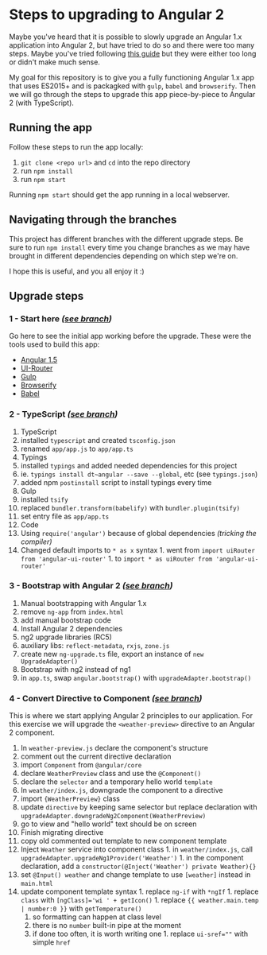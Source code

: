 # Steps to upgrading to Angular 2

Maybe you've heard that it is possible to slowly upgrade an Angular 1.x application into Angular 2, but have tried to do so and there were too many steps. Maybe you've tried following [this guide](https://angular.io/docs/ts/latest/guide/upgrade.html) but they were either too long or didn't make much sense.

My goal for this repository is to give you a fully functioning Angular 1.x app that uses ES2015+ and is packagked with `gulp`, `babel` and `browserify`. Then we will go through the steps to upgrade this app piece-by-piece to Angular 2 (with TypeScript).

## Running the app

Follow these steps to run the app locally:

1. `git clone <repo url>` and `cd` into the repo directory
2. run `npm install`
3. run `npm start`

Running `npm start` should get the app running in a local webserver.

## Navigating through the branches

This project has different branches with the different upgrade steps. Be sure to run `npm install` every time you change branches as we may have brought in different dependencies depending on which step we're on.

I hope this is useful, and you all enjoy it :)

## Upgrade steps

### 1 - Start here _([see branch](https://github.com/sergiocruz/upgrade-ng1-to-ng2/tree/1-start-here))_

Go here to see the initial app working before the upgrade. These were the tools used to build this app:

- [Angular 1.5](https://angularjs.org/)
- [UI-Router](https://ui-router.github.io/ng1/)
- [Gulp](http://gulpjs.com/)
- [Browserify](http://browserify.org/)
- [Babel](https://babeljs.io/)

### 2 - TypeScript _([see branch](https://github.com/sergiocruz/upgrade-ng1-to-ng2/tree/2-typescript))_

1. TypeScript
  1. installed `typescript` and created `tsconfig.json`
  1. renamed `app/app.js` to `app/app.ts`
1. Typings
  1. installed `typings` and added needed dependencies for this project
  1. ie. `typings install dt~angular --save --global`, etc (see `typings.json`)
  1. added npm `postinstall` script to install typings every time
1. Gulp
  1. installed `tsify`
  1. replaced `bundler.transform(babelify)` with `bundler.plugin(tsify)`
  1. set entry file as `app/app.ts`
1. Code
  1. Using `require('angular')` because of global dependencies _(tricking the compiler)_
  1. Changed default imports to `* as x` syntax
    1. went from `import uiRouter from 'angular-ui-router'`
    1. to `import * as uiRouter from 'angular-ui-router'`

### 3 - Bootstrap with Angular 2 _([see branch](https://github.com/sergiocruz/upgrade-ng1-to-ng2/tree/3-angular2))_

1. Manual bootstrapping with Angular 1.x
  1. remove `ng-app` from `index.html`
  1. add manual bootstrap code
1. Install Angular 2 dependencies
  1. ng2 upgrade libraries (RC5)
  1. auxiliary libs: `reflect-metadata`, `rxjs`, `zone.js`
  1. create new `ng-upgrade.ts` file, export an instance of `new UpgradeAdapter()`
1. Bootstrap with ng2 instead of ng1
  1. in `app.ts`, swap `angular.bootstrap()` with `upgradeAdapter.bootstrap()`

### 4 - Convert Directive to Component _([see branch](https://github.com/sergiocruz/upgrade-ng1-to-ng2/tree/4-first-component))_

This is where we start applying Angular 2 principles to our application. For this exercise we will upgrade the `<weather-preview>` directive to an Angular 2 component.

1. In `weather-preview.js` declare the component's structure
  1. comment out the current directive declaration
  1. import `Component` from `@angular/core`
  1. declare `WeatherPreview` class and use the `@Component()`
  1. declare the `selector` and a temporary hello world `template`
1. In `weather/index.js`, downgrade the component to a directive
  1. import `{WeatherPreview}` class
  1. update `directive` by keeping same selector but replace declaration with `upgradeAdapter.downgradeNg2Component(WeatherPreview)`
  1. go to view and "hello world" text should be on screen
1. Finish migrating directive
  1. copy old commented out template to new component template
  1. Inject `Weather` service into component class
    1. in `weather/index.js`, call `upgradeAdapter.upgradeNg1Provider('Weather')`
    1. in the component declaration, add a `constructor(@Inject('Weather') private Weather){}`
  1. set `@Input() weather` and change template to use `[weather]` instead in `main.html`
  1. update component template syntax
    1. replace `ng-if` with `*ngIf`
    1. replace `class` with `[ngClass]='wi ' + getIcon()`
    1. replace `{{ weather.main.temp | number:0 }}` with `getTemperature()`
      1. so formatting can happen at class level
      1. there is no `number` built-in pipe at the moment
      1. if done too often, it is worth writing one
    1. replace `ui-sref=""` with simple `href`
